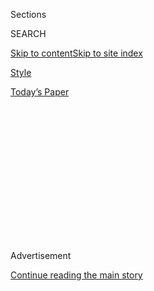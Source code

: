 <div id="app">

<div>

<div>

<div>

<div class="NYTAppHideMasthead css-1q2w90k e1suatyy0">

<div class="section css-ui9rw0 e1suatyy2">

<div class="css-eph4ug er09x8g0">

<div class="css-6n7j50">

</div>

<span class="css-1dv1kvn">Sections</span>

<div class="css-10488qs">

<span class="css-1dv1kvn">SEARCH</span>

</div>

[Skip to content](#site-content)[Skip to site index](#site-index)

</div>

<div id="masthead-section-label" class="css-1wr3we4 eaxe0e00">

[Style](https://www.nytimes.com/section/style)

</div>

<div class="css-10698na e1huz5gh0">

</div>

</div>

<div id="masthead-bar-one" class="section hasLinks css-15hmgas e1csuq9d3">

<div class="css-uqyvli e1csuq9d0">

</div>

<div class="css-1uqjmks e1csuq9d1">

</div>

<div class="css-9e9ivx">

[](https://myaccount.nytimes.com/auth/login?response_type=cookie&client_id=vi)

</div>

<div class="css-1bvtpon e1csuq9d2">

[Today’s Paper](https://www.nytimes.com/section/todayspaper)

</div>

</div>

</div>

</div>

<div data-aria-hidden="false">

<div id="site-content" role="main">

<div>

<div class="css-1aor85t" style="opacity:0.000000001;z-index:-1;visibility:hidden">

<div class="css-1hqnpie">

<div class="css-epjblv">

<span class="css-17xtcya">[Style](/section/style)</span><span class="css-x15j1o">|</span><span class="css-fwqvlz">Connor
Jessup of ‘Locke & Key’ Gets His Nails Done</span>

</div>

<div class="css-k008qs">

<div class="css-1iwv8en">

<span class="css-18z7m18"></span>

<div>

</div>

</div>

<span class="css-1n6z4y">https://nyti.ms/2T0pPlb</span>

<div class="css-1705lsu">

<div class="css-4xjgmj">

<div class="css-4skfbu" role="toolbar" data-aria-label="Social Media Share buttons, Save button, and Comments Panel with current comment count" data-testid="share-tools">

  - 
  - 
  - 
  - 
    
    <div class="css-6n7j50">
    
    </div>

  - 

</div>

</div>

</div>

</div>

</div>

</div>

<div id="NYT_TOP_BANNER_REGION" class="css-13pd83m">

</div>

<div id="top-wrapper" class="css-1sy8kpn">

<div id="top-slug" class="css-l9onyx">

Advertisement

</div>

[Continue reading the main story](#after-top)

<div class="ad top-wrapper" style="text-align:center;height:100%;display:block;min-height:250px">

<div id="top" class="place-ad" data-position="top" data-size-key="top">

</div>

</div>

<div id="after-top">

</div>

</div>

<div>

<div id="sponsor-wrapper" class="css-1hyfx7x">

<div id="sponsor-slug" class="css-19vbshk">

Supported by

</div>

[Continue reading the main story](#after-sponsor)

<div id="sponsor" class="ad sponsor-wrapper" style="text-align:center;height:100%;display:block">

</div>

<div id="after-sponsor">

</div>

</div>

<div class="css-186x18t">

Encounters

</div>

<div class="css-1vkm6nb ehdk2mb0">

# Connor Jessup of ‘Locke & Key’ Gets His Nails Done

</div>

An early love of fantasy books comes to fruition for the Canadian actor,
with “exactly the kind of job I dreamed about.”

<div class="css-79elbk" data-testid="photoviewer-wrapper">

<div class="css-z3e15g" data-testid="photoviewer-wrapper-hidden">

</div>

<div class="css-1a48zt4 ehw59r15" data-testid="photoviewer-children">

![<span class="css-16f3y1r e13ogyst0" data-aria-hidden="true">Connor
Jessup showed off his new nail color in preparation for his Netflix
premiere.</span><span class="css-cnj6d5 e1z0qqy90" itemprop="copyrightHolder"><span class="css-1ly73wi e1tej78p0">Credit...</span><span><span>Alex
Welsh for The New York
Times</span></span></span>](https://static01.nyt.com/images/2020/02/23/fashion/23ENCOUNTERS-JESSUP6/23ENCOUNTERS-JESSUP6-articleLarge.jpg?quality=75&auto=webp&disable=upscale)

</div>

</div>

<div class="css-18e8msd">

<div class="css-vp77d3 epjyd6m0">

<div class="css-hus3qt ey68jwv0" data-aria-hidden="true">

[![Max
Berlinger](https://static01.nyt.com/images/2018/11/05/multimedia/author-max-berlinger/author-max-berlinger-thumbLarge.png
"Max Berlinger")](https://www.nytimes.com/by/max-berlinger)

</div>

<div class="css-1baulvz">

By [<span class="css-1baulvz last-byline" itemprop="name">Max
Berlinger</span>](https://www.nytimes.com/by/max-berlinger)

</div>

</div>

  - Feb. 21, 2020

  - 
    
    <div class="css-4xjgmj">
    
    <div class="css-d8bdto" role="toolbar" data-aria-label="Social Media Share buttons, Save button, and Comments Panel with current comment count" data-testid="share-tools">
    
      - 
      - 
      - 
      - 
        
        <div class="css-6n7j50">
        
        </div>
    
      - 
    
    </div>
    
    </div>

</div>

</div>

<div class="section meteredContent css-1r7ky0e" name="articleBody" itemprop="articleBody">

<div class="css-1fanzo5 StoryBodyCompanionColumn">

<div class="css-53u6y8">

LOS ANGELES — Connor Jessup, 25, a budding teen heartthrob and a star of
the Netflix fantasy series [“Locke &
Key,”](https://www.netflix.com/title/80241239) was getting ready for
its premiere. But first, he wanted a new nail polish color.

So on a recent Tuesday afternoon, he walked into [Helen
Nails](https://www.instagram.com/helennailssalon/?hl=en), a no-frills
salon near his boyfriend’s apartment in the Highland Park neighborhood
of Los Angeles. He surveyed the rainbow wall of colors and narrowed his
choice to an inky midnight blue and fire engine red.

“I spend a lot of my time typing, so I’m just looking at them a lot,”
said Mr. Jessup, who clearly isn’t afraid of accessorizing with color.
He wore a red-and-blue Eisenhower jacket, faded gray dad jeans and
clunky white sneakers. His rumpled brown mop of hair framed his watery
green eyes and impish grin.

Another color soon got his attention. “Lovely lavender,” Mr. Jessup said
playfully. “The thing that I’m amazed by is that no matter what color
you choose, it kind of goes with everything you own, even if it’s, like,
just a contrast.”

</div>

</div>

<div class="css-1fanzo5 StoryBodyCompanionColumn">

<div class="css-53u6y8">

Mr. Jessup grabbed the lavender and took it to a nail technician, a
no-nonsense woman seated at station No. 2. She stripped the chipped
cerulean blue from his nails. Then she pushed down his cuticles and
clipped the offending skin away. He grimaced slightly as blood gathered
near his pinkie nail.

</div>

</div>

<div class="css-79elbk" data-testid="photoviewer-wrapper">

<div class="css-z3e15g" data-testid="photoviewer-wrapper-hidden">

</div>

<div class="css-1a48zt4 ehw59r15" data-testid="photoviewer-children">

![<span class="css-16f3y1r e13ogyst0" data-aria-hidden="true">A first
coat.</span><span class="css-cnj6d5 e1z0qqy90" itemprop="copyrightHolder"><span class="css-1ly73wi e1tej78p0">Credit...</span><span>Alex
Welsh for The New York
Times</span></span>](https://static01.nyt.com/images/2020/02/23/fashion/23ENCOUNTERS-JESSUP4/merlin_168501351_3ab3b8ad-0f13-48b8-8838-298a320b8f73-articleLarge.jpg?quality=75&auto=webp&disable=upscale)

</div>

</div>

<div class="css-79elbk" data-testid="photoviewer-wrapper">

<div class="css-z3e15g" data-testid="photoviewer-wrapper-hidden">

</div>

<div class="css-1a48zt4 ehw59r15" data-testid="photoviewer-children">

<div class="css-1xdhyk6 erfvjey0">

<span class="css-1ly73wi e1tej78p0">Image</span>

<div class="css-zjzyr8">

<div data-testid="lazyimage-container" style="height:541.3333333333334px">

</div>

</div>

</div>

<span class="css-cnj6d5 e1z0qqy90" itemprop="copyrightHolder"><span class="css-1ly73wi e1tej78p0">Credit...</span><span>Alex
Welsh for The New York Times</span></span>

</div>

</div>

<div class="css-1fanzo5 StoryBodyCompanionColumn">

<div class="css-53u6y8">

But it would be worth the pain. The next day he would be the center of
attention at the Egyptian Theater, where he would walk the red carpet in
a roomy green suit alongside his onscreen siblings Emilia Jones and
Jackson Robert Scott.

In “Locke & Key,” which is based on the comic books by Joe Hill and
illustrated by Gabriel Rodríguez, he plays the brooding Tyler Locke, a
teenager who moves into a mysterious mansion where magical keys unlock
alternate realities. Family and friends traveled from his native Toronto
to cheer him on.

</div>

</div>

<div class="css-1fanzo5 StoryBodyCompanionColumn">

<div class="css-53u6y8">

“When I was a kid I was profoundly unsporty and I didn’t have hobbies,
but I had energy to burn,” Mr. Jessup said. “I loved fantasy books:
Harry Potter and Narnia and [‘His Dark
Materials.’](https://www.nytimes.com/2019/10/31/arts/television/his-dark-materials-hbo.html)
When I was 10 and I had just started acting, this is exactly the kind of
job I dreamed about.”

The show could be described as family fare with a fantasy slant, but
there are darker themes too. It deftly invokes supernatural elements to
address real-world traumas like death and adolescent angst.

“The show is a beautiful, nuanced exploration of what it means to grow
up, specifically growing up with trauma or grief,” he said. “Tyler very
much can’t deal with what he’s feeling and keeps it all inside. I
understand that.”

Mr. Jessup has had his own share of personal growth. Last year, on his
25th birthday, Mr. Jessup [took to Instagram to come out as
gay](https://www.instagram.com/p/BzE6A9llBf2/). A new relationship and
the fact that his birthday fell on the same day as Toronto Pride felt
like “a sign from the gay god above,” he said.

“I’m a white, cis man from an upper-middle-class liberal family,” he
wrote in the post. “Acceptance was never a question. But still,
suspended in all this privilege, I balked. It took me years. It’s
ongoing. I’m saying this now because I have conspicuously not said it
before. I’ve been out for years in my private life, but never quite
publicly.”

</div>

</div>

<div class="css-1fanzo5 StoryBodyCompanionColumn">

<div class="css-53u6y8">

Outlets like
[People](https://people.com/tv/american-crime-connor-jessup-comes-out-gay/)
and [USA
Today](https://www.usatoday.com/story/life/people/2019/06/25/american-crime-actor-connor-jessup-comes-out-gay/1566558001/)
covered his coming out, and the response was overwhelmingly positive. At
that point, he was best known for starring in [“American
Crime,](https://www.nytimes.com/watching/recommendations/american-crime)”
an ABC anthology series.

</div>

</div>

<div class="css-79elbk" data-testid="photoviewer-wrapper">

<div class="css-z3e15g" data-testid="photoviewer-wrapper-hidden">

</div>

<div class="css-1a48zt4 ehw59r15" data-testid="photoviewer-children">

<div class="css-1xdhyk6 erfvjey0">

<span class="css-1ly73wi e1tej78p0">Image</span>

<div class="css-zjzyr8">

<div data-testid="lazyimage-container" style="height:541.3333333333334px">

</div>

</div>

</div>

<span class="css-16f3y1r e13ogyst0" data-aria-hidden="true">Mr. Jessup
came out on Instagram on his 25th
birthday. </span><span class="css-cnj6d5 e1z0qqy90" itemprop="copyrightHolder"><span class="css-1ly73wi e1tej78p0">Credit...</span><span>Alex
Welsh for The New York Times</span></span>

</div>

</div>

<div class="css-1fanzo5 StoryBodyCompanionColumn">

<div class="css-53u6y8">

“I’m not dissing anyone, but a lot of people who are doing press for gay
projects talk about how, like, it’s a universal story,” Mr. Jessup said,
as the technician began painting his nails lavender. “And that’s all
true, of course. But, for me, being gay isn’t being straight with a
different title. It’s a different experience. Queerness in art, in life,
can give you something, you know?”

While he lives in Toronto, where “Locke & Key” was filmed, Mr. Jessup
has been spending more time in Los Angeles to be with his boyfriend
Miles Heizer, 25, an actor who stars in “13 Reasons Why.” The two met in
2018 when Mr. Jessup acted on an internet crush and messaged Mr. Heizer
on Instagram (a few glasses of wine may have been involved). “I guess it
could have been worse,” he said. “It could have been Grindr.”

Last weekend, the couple went [Instagram
official](https://www.instagram.com/p/B8m4GG7lMjV/) when Mr. Jessup
posted a belated Valentine’s Day selfie with Mr. Heizer, with the
caption “I’m late but I love you.”

</div>

</div>

<div class="css-79elbk" data-testid="photoviewer-wrapper">

<div class="css-z3e15g" data-testid="photoviewer-wrapper-hidden">

</div>

<div class="css-1a48zt4 ehw59r15" data-testid="photoviewer-children">

<div class="css-1xdhyk6 erfvjey0">

<span class="css-1ly73wi e1tej78p0">Image</span>

<div class="css-zjzyr8">

<div data-testid="lazyimage-container" style="height:276.46666666666664px">

</div>

</div>

</div>

<span class="css-16f3y1r e13ogyst0" data-aria-hidden="true">Though he
lives in Toronto, he has been spending more time in Los Angeles to be
with his
boyfriend.</span><span class="css-cnj6d5 e1z0qqy90" itemprop="copyrightHolder"><span class="css-1ly73wi e1tej78p0">Credit...</span><span>Alex
Welsh for The New York Times</span></span>

</div>

</div>

<div class="css-1fanzo5 StoryBodyCompanionColumn">

<div class="css-53u6y8">

After a second coat of nail polish, Mr. Jessup admired his lavender
nails in the afternoon sun. Next he stopped into [Kitchen
Mouse](https://www.kitchenmousela.com/), a nearby cafe with chalkboards
and hanging plants, to fill up on caffeine and chat about his career
behind the camera.

</div>

</div>

<div class="css-1fanzo5 StoryBodyCompanionColumn">

<div class="css-53u6y8">

He has written, directed and produced several short films including
“Boy,” and directed a documentary about the Thai filmmaker
[Apichatpong
Weerasethakul](https://www.criterion.com/current/posts/5489-mysterious-impressions-connor-jessup-on-apichatpong-weerasethakul).
“As I was starting to act, I also started watching movies and I got
really excited about it,” he said. “That went in tandem with learning
what acting was. So underneath acting, or I guess inside of acting, was
always this desire to make movies.”

Mr. Jessup noticed the sun was setting, and he needed to make his way to
Hollywood to greet his mother, who had just flown in. A perk of working
for Netflix is that a black S.U.V. was waiting to take him to wherever
he needed to go. To say he was excited would be an understatement.

“She’s the kind of person who goes to therapy and after three sessions
is giving advice to the therapist,” he said. “She’s my gay icon.”

</div>

</div>

</div>

<div>

</div>

<div>

</div>

<div>

</div>

<div>

<div id="bottom-wrapper" class="css-1ede5it">

<div id="bottom-slug" class="css-l9onyx">

Advertisement

</div>

[Continue reading the main story](#after-bottom)

<div id="bottom" class="ad bottom-wrapper" style="text-align:center;height:100%;display:block;min-height:90px">

</div>

<div id="after-bottom">

</div>

</div>

</div>

</div>

</div>

## Site Index

<div>

</div>

## Site Information Navigation

  - [© <span>2020</span> <span>The New York Times
    Company</span>](https://help.nytimes.com/hc/en-us/articles/115014792127-Copyright-notice)

<!-- end list -->

  - [NYTCo](https://www.nytco.com/)
  - [Contact
    Us](https://help.nytimes.com/hc/en-us/articles/115015385887-Contact-Us)
  - [Work with us](https://www.nytco.com/careers/)
  - [Advertise](https://nytmediakit.com/)
  - [T Brand Studio](http://www.tbrandstudio.com/)
  - [Your Ad
    Choices](https://www.nytimes.com/privacy/cookie-policy#how-do-i-manage-trackers)
  - [Privacy](https://www.nytimes.com/privacy)
  - [Terms of
    Service](https://help.nytimes.com/hc/en-us/articles/115014893428-Terms-of-service)
  - [Terms of
    Sale](https://help.nytimes.com/hc/en-us/articles/115014893968-Terms-of-sale)
  - [Site Map](https://spiderbites.nytimes.com)
  - [Help](https://help.nytimes.com/hc/en-us)
  - [Subscriptions](https://www.nytimes.com/subscription?campaignId=37WXW)

</div>

</div>

</div>

</div>
